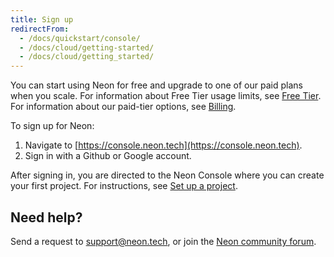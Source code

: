 ```yaml
---
title: Sign up
redirectFrom:
  - /docs/quickstart/console/
  - /docs/cloud/getting-started/
  - /docs/cloud/getting_started/
---
```


You can start using Neon for free and upgrade to one of our paid plans when you scale. For information about Free Tier usage limits, see [Free Tier](/docs/introduction/free-tier). For information about our paid-tier options, see [Billing](/docs/introduction/billing).

To sign up for Neon:

1. Navigate to [https://console.neon.tech](https://console.neon.tech).
1. Sign in with a Github or Google account.

After signing in, you are directed to the Neon Console where you can create your first project. For instructions, see [Set up a project](/docs/get-started-with-neon/setting-up-a-project).

## Need help?

Send a request to [support@neon.tech](mailto:support@neon.tech), or join the [Neon community forum](https://community.neon.tech/).
